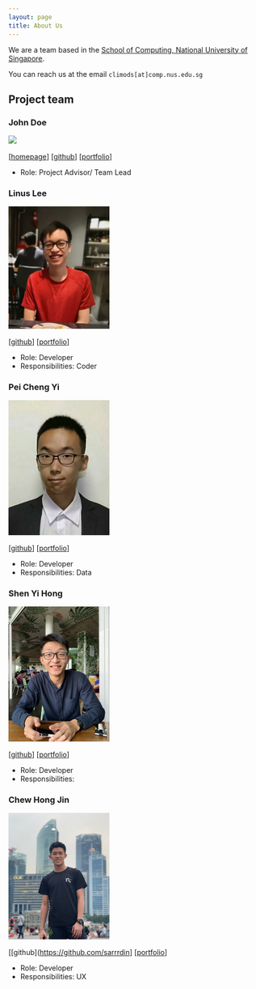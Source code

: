 ```yaml
---
layout: page
title: About Us
---
```


We are a team based in the [School of Computing, National University of Singapore](http://www.comp.nus.edu.sg).

You can reach us at the email `climods[at]comp.nus.edu.sg`

## Project team

### John Doe

<img src="images/johndoe.png" width="200px">

[[homepage](http://www.comp.nus.edu.sg/~damithch)]
[[github](https://github.com/johndoe)]
[[portfolio](team/johndoe.md)]

* Role: Project Advisor/ Team Lead

### Linus Lee

<img src="images/zupey.png" width="200px">

[[github](http://github.com/zupey)]
[[portfolio](team/Linus.md)]

* Role: Developer
* Responsibilities: Coder

### Pei Cheng Yi  

<img src="images/ChengYi.jpg" width="200px">

[[github](http://github.com/SeekSaveServe)] [[portfolio](team/PeiChengYi.md)]

* Role: Developer
* Responsibilities: Data

### Shen Yi Hong

<img src="images/shenyih0ng.png" width="200px">

[[github](http://github.com/shenyih0ng)]
[[portfolio](team/shenyih0ng.md)]

* Role: Developer
* Responsibilities:

### Chew Hong Jin

<img src="images/sarrrdin.png" width="200px">

[[github](https://github.com/sarrrdin]
[[portfolio](team/ChewHongJin.md)]

* Role: Developer
* Responsibilities: UX
